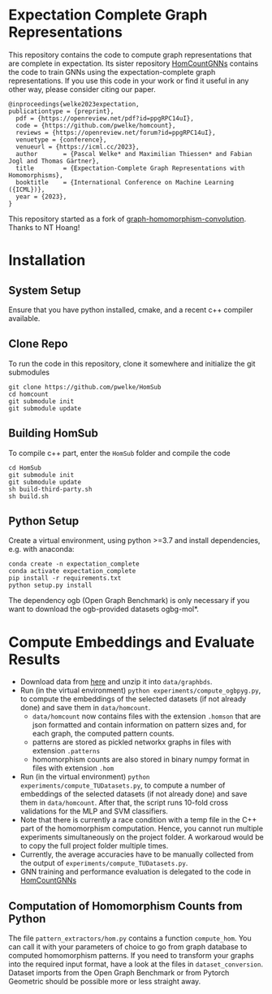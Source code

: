 # Expectation Complete Graph Representations

This repository contains the code to compute graph representations that are complete in expectation. 
Its sister repository [HomCountGNNs](https://github.com/ocatias/HomCountGNNs) contains the code to train GNNs using the expectation-complete graph representations.
If you use this code in your work or find it useful in any other way, please consider citing our paper.

```
@inproceedings{welke2023expectation,
publicationtype = {preprint},
  pdf = {https://openreview.net/pdf?id=ppgRPC14uI},
  code = {https://github.com/pwelke/homcount},
  reviews = {https://openreview.net/forum?id=ppgRPC14uI},
  venuetype = {conference},
  venueurl = {https://icml.cc/2023},
  author       = {Pascal Welke* and Maximilian Thiessen* and Fabian Jogl and Thomas Gärtner},
  title        = {Expectation-Complete Graph Representations with Homomorphisms},
  booktitle    = {International Conference on Machine Learning ({ICML})},
  year = {2023},  
}
```

This repository started as a fork of [graph-homomorphism-convolution](https://github.com/gear/graph-homomorphism-network). Thanks to NT Hoang!


# Installation

## System Setup
Ensure that you have python installed, cmake, and a recent c++ compiler available.

## Clone Repo

To run the code in this repository, clone it somewhere and initialize the git submodules
```
git clone https://github.com/pwelke/HomSub
cd homcount
git submodule init
git submodule update
```

## Building HomSub

To compile c++ part, enter the `HomSub` folder and compile the code

```
cd HomSub
git submodule init
git submodule update
sh build-third-party.sh
sh build.sh
```

## Python Setup

Create a virtual environment, using python >=3.7 and install dependencies, e.g. with anaconda:

```
conda create -n expectation_complete
conda activate expectation_complete
pip install -r requirements.txt
python setup.py install
```

The dependency ogb (Open Graph Benchmark) is only necessary if you want to download the ogb-provided datasets ogbg-mol*.

# Compute Embeddings and Evaluate Results

- Download data from [here](https://drive.google.com/file/d/15w7UyqG_MjCqdRL2fA87m7-vanjddKNh/view?usp=sharing) and unzip it into `data/graphbds`.
- Run (in the virtual environment) `python experiments/compute_ogbpyg.py`, to compute the embeddings of the selected datasets (if not already done) and save them in `data/homcount`.
    - `data/homcount` now contains files with the extension `.homson` that are json formatted and contain information on pattern sizes and, for each graph, the computed pattern counts. 
    - patterns are stored as pickled networkx graphs in files with extension `.patterns`
    - homomorphism counts are also stored in binary numpy format in files with extension `.hom`
- Run (in the virtual environment) `python experiments/compute_TUDatasets.py`, to compute a number of embeddings of the selected datasets (if not already done) and save them in `data/homcount`. After that, the script runs 10-fold cross validations for the MLP and SVM classifiers. 
- Note that there is currently a race condition with a temp file in the C++ part of the homomorphism computation. Hence, you cannot run multiple experiments simultaneously on the project folder. A workaroud would be to copy the full project folder multiple times.
- Currently, the average accuracies have to be manually collected from the output of `experiments/compute_TUDatasets.py`.
- GNN training and performance evaluation is delegated to the code in [HomCountGNNs](https://github.com/ocatias/HomCountGNNs)


## Computation of Homomorphism Counts from Python

The file `pattern_extractors/hom.py` contains a function `compute_hom`. You can call it with your parameters of choice to go from graph database to computed homomorphism patterns.
If you need to transform your graphs into the required input format, have a look at the files in `dataset_conversion`. Dataset imports from the Open Graph Benchmark or from Pytorch Geometric should be possible more or less straight away. 



